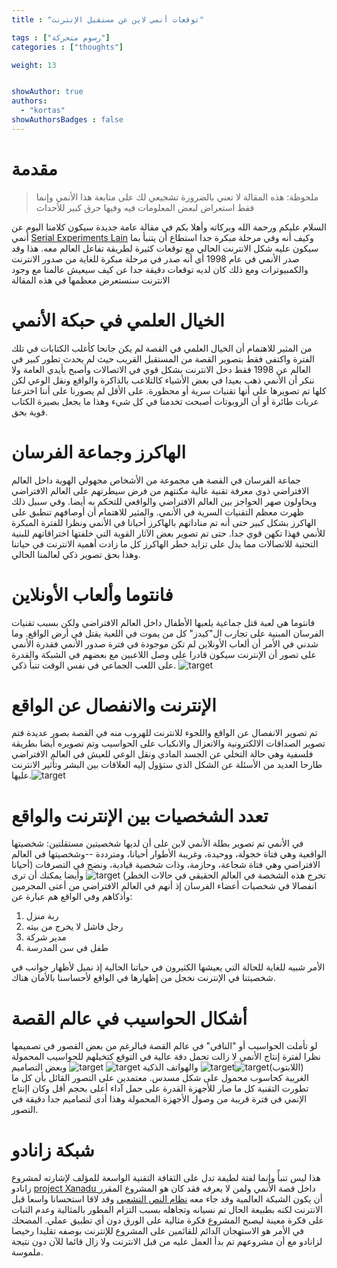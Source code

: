 ```yaml
---
title : "توقعات أنمي لاين عن مستقبل الإنترنت"

tags : ["رسوم متحركة"]
categories : ["thoughts"]

weight: 13


showAuthor: true
authors:
  - "kortas"
showAuthorsBadges : false 
---
```


# مقدمة
>ملحوظة: هذه المقالة لا تعني بالضرورة تشجيعي لك على متابعة هذا الأنمي وإنما فقط استعراض لبعض المعلومات فيه وفيها  حرق كبير للأحداث

السلام عليكم ورحمة الله وبركاته وأهلا بكم في مقالة عامة جديدة سيكون كلامنا اليوم عن أنمي [Serial Experiments Lain](https://en.wikipedia.org/wiki/Serial_Experiments_Lain) وكيف أنه وفي مرحلة مبكرة جدا استطاع أن يتنبأ بما سيكون عليه شكل الانترنت الحالي مع توقعات كثيرة لطريقة تفاعل العالم معه. هذا وقد صدر الأنمي في عام 1998 أي أنه صدر في مرحلة مبكرة للغاية من صدور الانترنت والكمبيوترات ومع ذلك كان لديه توقعات دقيقة جدا عن كيف سيعيش عالمنا مع وجود الانترنت سنستعرض معظمها في هذه المقالة

# الخيال العلمي في حبكة الأنمي
من المثير للاهتمام أن الخيال العلمي في القصة لم يكن جانحا كأغلب الكتابات في تلك الفترة واكتفى فقط بتصوير القصة من المستقبل القريب حيث لم يحدث تطور كبير في العالم عن 1998 فقط دخل الانترنت بشكل قوي في الاتصالات وأصبح بأيدي العامة ولا ننكر أن الأنمي ذهب بعيدا في بعض الأشياء كالتلاعب بالذاكرة والواقع ونقل الوعي لكن كلها تم تصويرها على أنها تقنيات سرية أو محظورة. على الأقل لم يصورنا على أننا اخترعنا عربات طائرة أو أن الروبوتات أصبحت تخدمنا في كل شيء وهذا ما يجعل بصيرة الكتاب قوية بحق.

# الهاكرز وجماعة الفرسان
جماعة الفرسان في القصة هي مجموعة من الأشخاص مجهولي الهوية داخل العالم الافتراضي ذوي معرفة تقنية عالية مكنتهم من فرض سيطرتهم على العالم الافتراضي ويحاولون صهر الحواجز بين العالم الافتراضي والواقعي للتحكم به أيضا. وفي سبيل ذلك ظهرت معظم التقنيات السرية في الأنمي. والمثير للاهتمام أن أوصافهم تنطبق على الهاكرز بشكل كبير حتى أنه تم مناداتهم بالهاكرز أحيانا في الأنمي ونظرا للفترة المبكرة للأنمي فهذا تكهن قوي جدا. حتى تم تصوير بعض الآثار القوية التي خلفتها اختراقاتهم للبنية التحتية للاتصالات مما يدل على تزايد خطر الهاكرز كل ما زادت أهمية الانترنت في حياتنا وهذا بحق تصوير ذكي لعالمنا الحالي.

# فانتوما وألعاب الأونلاين
فانتوما هي لعبة قتل جماعية يلعبها الأطفال داخل العالم الافتراضي ولكن بسبب تقنيات الفرسان المبنية على تجارب ال"كيدز" كل من يموت في اللعبة يقتل في أرض الواقع. وما شدني في الأمر أن ألعاب الأونلاين لم تكن موجودة في فترة صدور الأنمي فقدرة الأنمي على تصور أن الإنترنت سيكون قادرا على وصل اللاعبين مع بعضهم في الشبكة والقدرة على اللعب الجماعي في نفس الوقت تنبأ ذكي.
![target](img/phantoma.webp)

# الإنترنت والانفصال عن الواقع
تم تصوير الانفصال عن الواقع واللجوء للانترنت للهروب منه في القصة بصور عديدة فتم تصوير الصداقات الالكترونية والانعزال والانكباب على الحواسيب وتم تصويره أيضا بطريقة فلسفية وهي حالة التخلي عن الجسد المادي ونقل الوعي للعيش في العالم الافتراضي طارحا العديد من الأسئلة عن الشكل الذي ستؤول إليه العلاقات بين البشر وتأثير الانترنت عليها.![target](img/Yasuo_iwakura.jpg)
# تعدد الشخصيات بين الإنترنت والواقع
في الأنمي تم تصوير بطلة الأنمي لاين على أن لديها شخصيتين مستقلتين: شخصيتها الواقعية وهي فتاة خجولة، ووحيدة، وغريبة الأطوار أحيانا، ومترددة  --وشخصيتها في العالم الافتراضي وهي فتاة شجاعة، وحازمة، وذات شخصية قيادية، ونضج في التصرفات (أحيانا تخرج هذه الشخصة في العالم الحقيقي في حالات الخطر) ![target](img/lain.jpg) وأيضا يمكنك أن ترى انفصالا في شخصيات أعضاء الفرسان إذ أنهم في العالم الافتراضي من أعتى المجرمين وأذكاهم وفي الواقع هم عبارة عن:
1. ربة منزل
2. رجل فاشل لا يخرج من بيته
3. مدير شركة
4. طفل في سن المدرسة

الأمر شبيه للغاية للحالة التي يعيشها الكثيرون في حياتنا الحالية إذ نميل لأظهار جوانب في شخصيتنا في الإنترنت نخجل من إظهارها في الواقع لأحساسنا بالأمان هناك.


# أشكال الحواسيب في عالم القصة
لو تأملت الحواسيب أو "النافي" في عالم القصة فبالرغم من بعض القصور في تصميمها نظرا لفترة إنتاج الأنمي لا زالت تحمل دقة عالية في التوقع كتخيلهم للحواسيب المحمولة (اللابتوب)![target](img/navi3.jpg)![target](img/navi1.jpg)
 والهواتف الذكية ![target](img/navi4.jpg) ![target](img/navi2.jpg)
 وبعض التصاميم الغريبة كحاسوب محمول على شكل مسدس. معتمدين على التصور القائل بأن كل ما تطورت 
 التقنية كل ما صار للأجهزة القدرة على حمل آداء أعلى بحجم أقل وكان اإنتاج الإنمي في فترة قريبة من وصول الأجهزة المحمولة وهذا أدى لتصاميم جدا دقيقة في التصور.
 
# شبكة زانادو
هذا ليس تنبأً وإنما لفتة لطيفة تدل على الثقافة التقنية الواسعة للمؤلف لإشارته لمشروع زانادو [project Xanadu ](https://en.wikipedia.org/wiki/Project_Xanadu)  داخل قصة الأنمي ولمن لا يعرفه فقد كان هو المشروع المقرر أن يكون الشبكة العالمية وقد جاء معه [نظام النص التشعبي](https://en.wikipedia.org/wiki/Hypertext) وقد لاقا استحسانا واسعا قبل الانترنت لكنه بطبيعة الحال تم نسيانه وتجاهله بسبب التزام المطور بالمثالية وعدم الثبات على فكرة معينة ليصبح المشروع فكرة مثالية على الورق دون أي تطبيق عملي. المضحك في الأمر هو الاستهجان الدائم للقائمين على المشروع للإنترنت بوصفه تقليدا رخيصا لزانادو مع أن مشروعهم تم بدأ العمل عليه من قبل الانترنت ولا زال قائما للآن دون نتيجة ملموسة.
